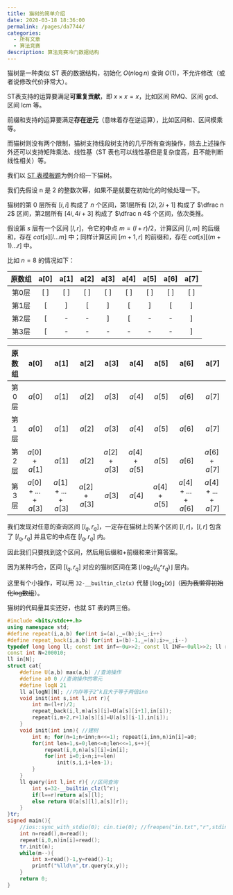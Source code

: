 ```yaml
---
title: 猫树的简单介绍
date: 2020-03-18 18:36:00
permalink: /pages/da7744/
categories:
  - 所有文章
  - 算法竞赛
description: 算法竞赛冷门数据结构
---
```


猫树是一种类似 ST 表的数据结构，初始化 $O(n\log n)$ 查询 $O(1)$，不允许修改（或者说修改代价非常大）。

ST表支持的运算要满足**可重复贡献**，即 $x\times x=x$，比如区间 RMQ、区间 gcd、区间 lcm 等。

前缀和支持的运算要满足**存在逆元**（意味着存在逆运算），比如区间和、区间模乘等。

而猫树则没有两个限制，猫树支持线段树支持的几乎所有查询操作，除去上述操作外还可以支持矩阵乘法、线性基（ST 表也可以线性基但是复杂度高，且不能判断线性相关）等。

我们以 [ST 表模板题](https://www.luogu.com.cn/problem/P3865)为例介绍一下猫树。

我们先假设 n 是 2 的整数次幂，如果不是就要在初始化的时候处理一下。

猫树的第 0 层所有 $[i,i]$ 构成了 $n$ 个区间，第1层所有 $[2i,2i+1]$ 构成了 $\dfrac n 2$ 区间，第2层所有 $[4i,4i+3]$ 构成了 $\dfrac n 4$ 个区间，依次类推。

假设第 $s$ 层有一个区间 $[l,r]$，令它的中点 $m=(l+r)/2$，计算区间 $[l,m]$ 的后缀和，存在 $cat[s][l...m]$ 中；同样计算区间 $[m+1,r]$ 的前缀和，存在 $cat[s][(m+1)...r]$ 中。

比如 $n=8$ 的情况如下：

| 原数组 | a\[0\] | a\[1\] | a\[2\] | a\[3\] | a\[4\] | a\[5\] | a\[6\] | a\[7\] |
| :----: | :----: | :----: | :----: | :----: | :----: | :----: | :----: | :----: |
| 第0层  | \[ \]  | \[ \]  | \[ \]  | \[ \]  | \[ \]  | \[ \]  | \[ \]  | \[ \]  |
| 第1层  |   \[   |   \]   |   \[   |   \]   |   \[   |   \]   |   \[   |   \]   |
| 第2层  |   \[   |   -    |   -    |   \]   |   \[   |   -    |   -    |   \]   |
| 第3层  |   \[   |   -    |   -    |   -    |   -    |   -    |   -    |   \]   |

| 原数组 |          a\[0\]           |        a\[1\]        |    a\[2\]     |    a\[3\]     |    a\[4\]     |    a\[5\]     |        a\[6\]        |           a\[7\]            |
| :----: | :-----------------------: | :------------------: | :-----------: | :-----------: | :-----------: | :-----------: | :------------------: | :-------------------------: |
| 第0层  |          $a[0]$         |        $a[1]$        |    $a[2]$   |    $a[3]$   |    $a[4]$   |    $a[5]$   |        $a[6]$        |           $a[7]$          |
| 第1层  |          $a[0]$         |        $a[1]$        |    $a[2]$   |    $a[3]$   |    $a[4]$   |    $a[5]$   |        $a[6]$        |           $a[7]$          |
| 第2层  |       $a[0]+a[1]$       |        $a[1]$        |    $a[2]$   | $a[2]+a[3]$ | $a[4]+a[5]$ |    $a[5]$   |        $a[6]$        |        $a[6]+a[7]$        |
| 第3层  | $a[0]+...+a[3]$ | $a[1]+...+a[3]$ | $a[2]+a[3]$ |    $a[3]$   |    $a[4]$    | $a[4]+a[5]$ | $a[4]+...+a[6]$ | $a[4]+...+a[7]$ |

我们发现对任意的查询区间 $[l_q,r_q]$，一定存在猫树上的某个区间 $[l,r]$，$[l,r]$ 包含了 $[l_q,r_q]$ 并且它的中点在 $[l_q,r_q]$ 内。

因此我们只要找到这个区间，然后用后缀和+前缀和来计算答案。

因为某种巧合，区间 $[l_q,r_q]$ 对应的猫树区间在第 $\lfloor\log_2(l_q$^$r_q)\rfloor$ 层内。

这里有个小操作，可以用 `32-__builtin_clz(x)` 代替 $\lfloor\log_2(x)\rfloor$（~~因为我懒得初始化log数组~~）。

猫树的代码量其实还好，也就 ST 表的两三倍。

```cpp
#include <bits/stdc++.h>
using namespace std;
#define repeat(i,a,b) for(int i=(a),_=(b);i<_;i++)
#define repeat_back(i,a,b) for(int i=(b)-1,_=(a);i>=_;i--)
typedef long long ll; const int inf=~0u>>2; const ll INF=~0ull>>2; ll read(){ll x; if(scanf("%lld",&x)==-1)exit(0); return x;}
const int N=200010;
ll in[N];
struct cat{
    #define U(a,b) max(a,b) //查询操作
    #define a0 0 //查询操作的零元
    #define logN 21
    ll a[logN][N]; //内存等于2^k且大于等于两倍inn
    void init(int s,int l,int r){
        int m=(l+r)/2;
        repeat_back(i,l,m)a[s][i]=U(a[s][i+1],in[i]);
        repeat(i,m+2,r+1)a[s][i]=U(a[s][i-1],in[i]);
    }
    void init(int inn){ //建树
        int n; for(n=1;n<inn;n<<=1); repeat(i,inn,n)in[i]=a0;
        for(int len=1,s=0;len<=n;len<<=1,s++){
            repeat(i,0,n)a[s][i]=in[i];
            for(int i=0;i<n;i+=len)
                init(s,i,i+len-1);
        }
    }
    ll query(int l,int r){ //区间查询
        int s=32-__builtin_clz(l^r);
        if(l==r)return a[s][l];
        else return U(a[s][l],a[s][r]);
    }
}tr;
signed main(){
    //ios::sync_with_stdio(0); cin.tie(0); //freopen("in.txt","r",stdin);
    int n=read(),m=read();
    repeat(i,0,n)in[i]=read();
    tr.init(n);
    while(m--){
        int x=read()-1,y=read()-1;
        printf("%lld\n",tr.query(x,y));
    }
    return 0;
}
```

